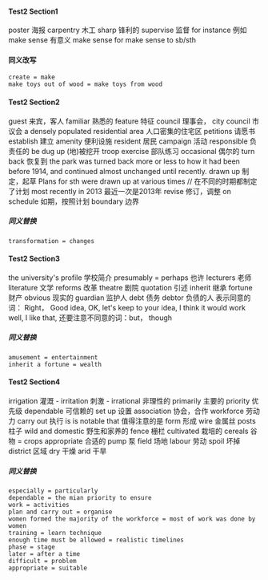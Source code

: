#### Test2  Section1
poster   海报
carpentry   木工
sharp   锋利的
supervise   监督
for instance   例如
make sense   有意义
    make sense for
    make sense to sb/sth  
#### 同义改写
    create = make 
    make toys out of wood = make toys from wood


#### Test2  Section2
guest   来宾，客人
familiar   熟悉的
feature  特征
council   理事会，
    city council  市议会
a densely populated residential area  人口密集的住宅区
petitions   请愿书
establish   建立
amenity   便利设施
resident   居民
campaign    活动
responsible    负责任的
be dug up    (地)被挖开
troop exercise    部队练习
occasional    偶尔的
turn back   恢复到
    the park was turned back more or less to how it had been before 1914, and continued almost unchanged until recently. 
drawn up    制定，起草
    Plans for sth were drawn up at various times    // 在不同的时期都制定了计划
most recently in 2013    最近一次是2013年
revise   修订，调整
on schedule   如期，按照计划
boundary   边界
##### 同义替换
    transformation = changes

#### Test2 Section3
the university's profile  学校简介
presumably = perhaps   也许 
lecturers    老师
literature    文学
reforms   改革
theatre   剧院
quotation    引述
inherit    继承
fortune    财产
obvious    现实的
guardian   监护人
debt    债务
    debtor   负债的人
表示同意的词： Right，   Good idea,  OK,  let's keep to your idea,  I think it would work well,  I like that,
还要注意不同意的词：but， though 
##### 同义替换
    amusement = entertainment
    inherit a fortune = wealth

#### Test2 Section4
irrigation    灌溉
    - irritation  刺激
    - irrational  非理性的
primarily    主要的
priority    优先级
dependable    可信赖的
set up   设置
association   协会，合作
workforce   劳动力
carry out   执行
is is notable that    值得注意的是
form   形成
wire  金属丝
posts   柱子
wild and domestic  野生和家养的
fence   栅栏
cultivated  栽培的
cereals  谷物 = crops
appropriate 合适的
pump   泵
field   场地
labour  劳动
spoil   坏掉
district   区域
dry     干燥
arid    干旱

##### 同义替换
    especially = particularly
    dependable = the mian priority to ensure
    work = activities
    plan and carry out = organise
    women formed the majority of the workforce = most of work was done by women
    training = learn technique
    enough time must be allowed = realistic timelines
    phase = stage
    later = after a time
    difficult = problem
    appropriate = suitable